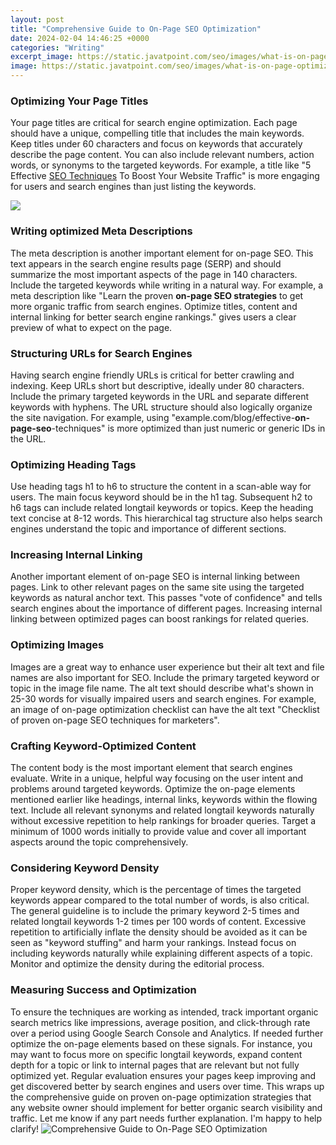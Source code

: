 ```yaml
---
layout: post
title: "Comprehensive Guide to On-Page SEO Optimization"
date: 2024-02-04 14:46:25 +0000
categories: "Writing"
excerpt_image: https://static.javatpoint.com/seo/images/what-is-on-page-optimization1.png
image: https://static.javatpoint.com/seo/images/what-is-on-page-optimization1.png
---
```


### Optimizing Your Page Titles
Your page titles are critical for search engine optimization. Each page should have a unique, compelling title that includes the main keywords. Keep titles under 60 characters and focus on keywords that accurately describe the page content. You can also include relevant numbers, action words, or synonyms to the targeted keywords. For example, a title like "5 Effective [SEO Techniques](https://fistore.mysenprints.com/collection/alcocer) To Boost Your Website Traffic" is more engaging for users and search engines than just listing the keywords.

![](https://www.searchenginejournal.com/wp-content/uploads/2021/11/on-page-seo-1x-6190eac685433-sej.png)
### Writing optimized Meta Descriptions
The meta description is another important element for on-page SEO. This text appears in the search engine results page (SERP) and should summarize the most important aspects of the page in 140 characters. Include the targeted keywords while writing in a natural way. For example, a meta description like "Learn the proven **on-page SEO strategies** to get more organic traffic from search engines. Optimize titles, content and internal linking for better search engine rankings." gives users a clear preview of what to expect on the page.
### Structuring URLs for Search Engines 
Having search engine friendly URLs is critical for better crawling and indexing. Keep URLs short but descriptive, ideally under 80 characters. Include the primary targeted keywords in the URL and separate different keywords with hyphens. The URL structure should also logically organize the site navigation. For example, using "example.com/blog/effective-**on-page-seo**-techniques" is more optimized than just numeric or generic IDs in the URL.
### Optimizing Heading Tags
Use heading tags h1 to h6 to structure the content in a scan-able way for users. The main focus keyword should be in the h1 tag. Subsequent h2 to h6 tags can include related longtail keywords or topics. Keep the heading text concise at 8-12 words. This hierarchical tag structure also helps search engines understand the topic and importance of different sections.
### Increasing Internal Linking
Another important element of on-page SEO is internal linking between pages. Link to other relevant pages on the same site using the targeted keywords as natural anchor text. This passes "vote of confidence" and tells search engines about the importance of different pages. Increasing internal linking between optimized pages can boost rankings for related queries.
### Optimizing Images 
Images are a great way to enhance user experience but their alt text and file names are also important for SEO. Include the primary targeted keyword or topic in the image file name. The alt text should describe what's shown in 25-30 words for visually impaired users and search engines. For example, an image of on-page optimization checklist can have the alt text "Checklist of proven on-page SEO techniques for marketers".
### Crafting Keyword-Optimized Content
The content body is the most important element that search engines evaluate. Write in a unique, helpful way focusing on the user intent and problems around targeted keywords. Optimize the on-page elements mentioned earlier like headings, internal links, keywords within the flowing text. Include all relevant synonyms and related longtail keywords naturally without excessive repetition to help rankings for broader queries. Target a minimum of 1000 words initially to provide value and cover all important aspects around the topic comprehensively.
### Considering Keyword Density
Proper keyword density, which is the percentage of times the targeted keywords appear compared to the total number of words, is also critical. The general guideline is to include the primary keyword 2-5 times and related longtail keywords 1-2 times per 100 words of content. Excessive repetition to artificially inflate the density should be avoided as it can be seen as "keyword stuffing" and harm your rankings. Instead focus on including keywords naturally while explaining different aspects of a topic. Monitor and optimize the density during the editorial process.
### Measuring Success and Optimization
To ensure the techniques are working as intended, track important organic search metrics like impressions, average position, and click-through rate over a period using Google Search Console and Analytics. If needed further optimize the on-page elements based on these signals. For instance, you may want to focus more on specific longtail keywords, expand content depth for a topic or link to internal pages that are relevant but not fully optimized yet. Regular evaluation ensures your pages keep improving and get discovered better by search engines and users over time.
This wraps up the comprehensive guide on proven on-page optimization strategies that any website owner should implement for better organic search visibility and traffic. Let me know if any part needs further explanation. I'm happy to help clarify!
![Comprehensive Guide to On-Page SEO Optimization](https://static.javatpoint.com/seo/images/what-is-on-page-optimization1.png)